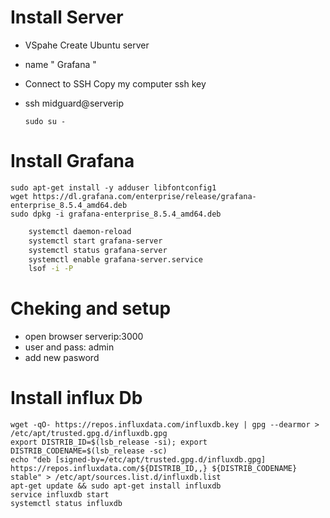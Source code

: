 # Install Server

- VSpahe Create Ubuntu server
- name " Grafana "
- Connect to SSH Copy my computer ssh key
- ssh midguard@serverip

      sudo su -

# Install Grafana

    sudo apt-get install -y adduser libfontconfig1
    wget https://dl.grafana.com/enterprise/release/grafana-enterprise_8.5.4_amd64.deb
    sudo dpkg -i grafana-enterprise_8.5.4_amd64.deb
    
```bash
    systemctl daemon-reload
    systemctl start grafana-server
    systemctl status grafana-server
    systemctl enable grafana-server.service
    lsof -i -P
```
# Cheking and setup

- open browser serverip:3000
- user and pass: admin
- add new pasword

# Install influx Db

    wget -qO- https://repos.influxdata.com/influxdb.key | gpg --dearmor > /etc/apt/trusted.gpg.d/influxdb.gpg
    export DISTRIB_ID=$(lsb_release -si); export DISTRIB_CODENAME=$(lsb_release -sc)
    echo "deb [signed-by=/etc/apt/trusted.gpg.d/influxdb.gpg] https://repos.influxdata.com/${DISTRIB_ID,,} ${DISTRIB_CODENAME} stable" > /etc/apt/sources.list.d/influxdb.list
    apt-get update && sudo apt-get install influxdb
    service influxdb start
    systemctl status influxdb
    
    
